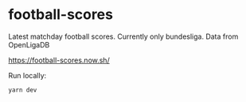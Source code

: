 # football-scores
Latest matchday football scores. Currently only bundesliga. Data from OpenLigaDB

https://football-scores.now.sh/

Run locally:

`yarn dev`
